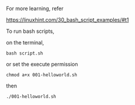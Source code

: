 
For more learning, refer 

https://linuxhint.com/30_bash_script_examples/#t1

To run bash scripts, 

on the terminal,

```
bash script.sh
```

or set the execute permission

```
chmod a+x 001-helloworld.sh
```

then 

```
./001-helloworld.sh
```

